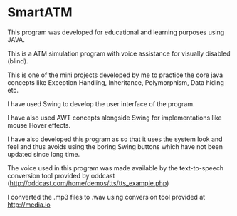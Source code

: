 # SmartATM
This program was developed for educational and learning purposes using JAVA.

This is a ATM simulation program with voice assistance for visually disabled (blind).  

This is one of the mini projects developed by me to practice the core java concepts like Exception Handling, Inheritance, 
Polymorphism, Data hiding etc.

I have used Swing to develop the user interface of the program.

I have also used AWT concepts alongside Swing for implementations like mouse Hover effects.

I have also developed this program as so that it uses the system look and feel and thus avoids using the boring Swing buttons 
which have not been updated since long time.

The voice used in this program was made available by the text-to-speech conversion tool provided by oddcast 
(http://oddcast.com/home/demos/tts/tts_example.php)

I converted the .mp3 files to .wav using conversion tool provided at http://media.io
